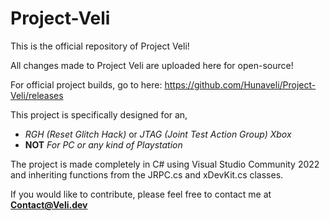 # Project-Veli

This is the official repository of Project Veli! 

All changes made to Project Veli are uploaded here for open-source!

For official project builds, go to here: https://github.com/Hunaveli/Project-Veli/releases

This project is specifically designed for an, 
 - *RGH (Reset Glitch Hack)* or *JTAG (Joint Test Action Group) Xbox*
 - **NOT** *For PC or any kind of Playstation*

The project is made completely in C# using Visual Studio Community 2022 and inheriting functions from 
the JRPC.cs and xDevKit.cs classes. 

If you would like to contribute, please feel free to contact me at **Contact@Veli.dev**

